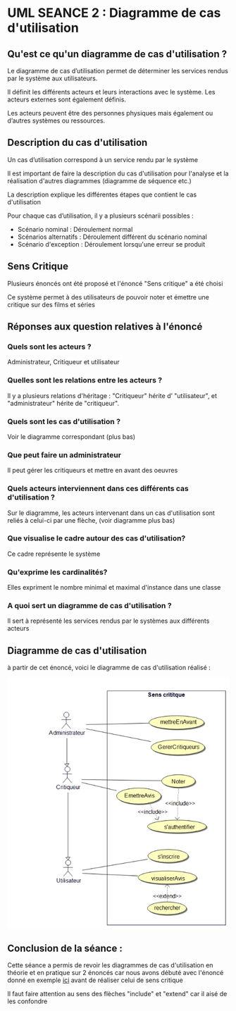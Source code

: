 # UML SEANCE 2 : Diagramme de cas d'utilisation

<h2>Qu'est ce qu'un diagramme de cas d'utilisation ?</h2>
<p>Le diagramme de cas d’utilisation permet de déterminer les services rendus par le système aux utilisateurs.</p>
<p>Il définit les différents acteurs et leurs interactions avec le système. Les acteurs externes sont également définis.</p>
<p>Les acteurs peuvent être des personnes physiques mais également ou d’autres systèmes ou ressources.</p>

<h2>Description du cas d'utilisation</h2>
<p>Un cas d’utilisation correspond à un service rendu par le système</p>
<p>Il est important de faire la description du cas d'utilisation pour l'analyse et la réalisation d'autres diagrammes (diagramme de séquence etc.)</p>
<p>La description explique les différentes étapes que contient le cas d'utilisation</p>
<p>Pour chaque cas d’utilisation, il y a plusieurs scénarii possibles : </p>
<ul>
<li>Scénario nominal : Déroulement normal</li>
<li>Scénarios alternatifs : Déroulement différent du scénario nominal</li>
<li>Scénario d'exception : Déroulement lorsqu'une erreur se produit</li>
</ul>

<h2>Sens Critique</h2>
<p>Plusieurs énoncés ont été proposé et l'énoncé "Sens critique" a été choisi</p>
<p>Ce système permet à des utilisateurs de pouvoir noter et émettre une critique sur des films et séries</p>

<h2>Réponses aux question relatives à l'énoncé</h2>
<h3>Quels sont les acteurs ?</h3>
<p>Administrateur, Critiqueur et utilisateur</p>
<h3>Quelles sont les relations entre les acteurs ?</h3>
<p>Il y a plusieurs relations d'héritage : "Critiqueur" hérite d’ "utilisateur", et "administrateur" hérite de "critiqueur".</p>

<h3>Quels sont les cas d'utilisation ?</h3>
<p>Voir le diagramme correspondant (plus bas)</p>
<h3>Que peut faire un administrateur</h3>
<p>Il peut gérer les critiqueurs et mettre en avant des oeuvres</p>
<h3>Quels acteurs interviennent dans ces différents cas d'utilisation ?</h3>
<p>Sur le diagramme, les acteurs intervenant dans un cas d'utilisation sont reliés à celui-ci par une flèche, (voir diagramme plus bas)</p>
<h3>Que visualise le cadre autour des cas d'utilisation?</h3>
<p>Ce cadre représente le système</p>
<h3>Qu'exprime les cardinalités?</h3>
<p>Elles expriment le nombre minimal et maximal d'instance dans une classe</p>
<h3>A quoi sert un diagramme de cas d'utilisation ?</h3>
<p>Il sert à représenté les services rendus par le systèmes aux différents acteurs</p>

<h2>Diagramme de cas d'utilisation</h2>
<p>à partir de cet énoncé, voici le diagramme de cas d'utilisation réalisé : </p>
<img src="../img/useCase.png" alt="useCase">

<h2>Conclusion de la séance : </h2>
<p>Cette séance a permis de revoir les diagrammes de cas d'utilisation en théorie et en pratique sur 2 énoncés car nous avons débuté avec l'énoncé
donné en exemple <a href="https://mbf-iut.i3s.unice.fr/doku.php?id=2016_2017:s2:td:td_use_cases">ici</a> avant de réaliser celui de sens critique</p>
<p>Il faut faire attention au sens des flèches "include" et "extend" car il aisé de les confondre</p>